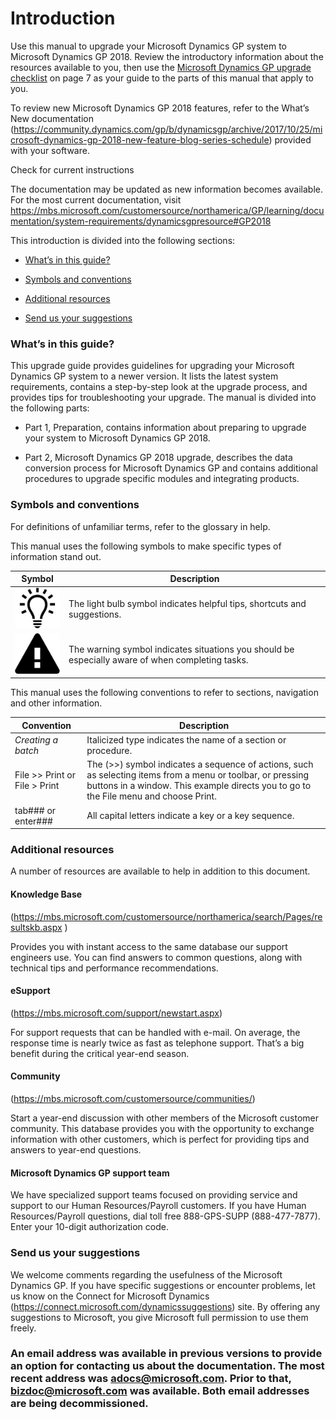 # Introduction

Use this manual to upgrade your Microsoft Dynamics GP system to Microsoft Dynamics GP 2018. Review the introductory information about the resources available to you, then use the [Microsoft Dynamics GP upgrade checklist](#_Microsoft_Dynamics_GP) on page 7 as your guide to the parts of this manual that apply to you.  

To review new Microsoft Dynamics GP 2018 features, refer to the What’s New documentation (<https://community.dynamics.com/gp/b/dynamicsgp/archive/2017/10/25/microsoft-dynamics-gp-2018-new-feature-blog-series-schedule>) provided with your software.

Check for current instructions

The documentation may be updated as new information becomes available. For the most current documentation, visit <https://mbs.microsoft.com/customersource/northamerica/GP/learning/documentation/system-requirements/dynamicsgpresource#GP2018>

This introduction is divided into the following sections:

-   [What’s in this guide?](#whats-in-this-guide)  

-   [Symbols and conventions](#symbols-and-conventions)  

-   [Additional resources](#additional-resources)  

-   [Send us your suggestions](#send-us-your-suggestions)  

### What’s in this guide?

This upgrade guide provides guidelines for upgrading your Microsoft Dynamics GP system to a newer version. It lists the latest system requirements, contains a step-by-step look at the upgrade process, and provides tips for troubleshooting your upgrade. The manual is divided into the following parts:

-   Part 1, Preparation, contains information about preparing to upgrade your system to Microsoft Dynamics GP 2018.

-   Part 2, Microsoft Dynamics GP 2018 upgrade, describes the data conversion process for Microsoft Dynamics GP and contains additional procedures to upgrade specific modules and integrating products.

### Symbols and conventions

For definitions of unfamiliar terms, refer to the glossary in help.

This manual uses the following symbols to make specific types of information stand out.

| Symbol                                                | Description                                                                                      |
|-------------------------------------------------------|--------------------------------------------------------------------------------------------------|
| ![00_Upgrade Introduction image1](media/00_Upgrade-Introduction-image1.png) | The light bulb symbol indicates helpful tips, shortcuts and suggestions.                         |  
| ![00_Upgrade Introduction image2](media/00_Upgrade-Introduction-image2.png) | The warning symbol indicates situations you should be especially aware of when completing tasks. |  

This manual uses the following conventions to refer to sections, navigation and other information.

| Convention                                                                                               | Description                                                                                                                                                                                               |
|----------------------------------------------------------------------------------------------------------|-----------------------------------------------------------------------------------------------------------------------------------------------------------------------------------------------------------|
| *Creating a batch*                                                                                       | Italicized type indicates the name of a section or procedure.                                                                                                                                             |
| File &gt;&gt; Print or File &gt; Print                                                                   | The (&gt;&gt;) symbol indicates a sequence of actions, such as selecting items from a menu or toolbar, or pressing buttons in a window. This example directs you to go to the File menu and choose Print. |
| tab###  or enter###  | All capital letters indicate a key or a key sequence.                                                                                                                                                     |

### Additional resources

A number of resources are available to help in addition to this document.

#### Knowledge Base

(<https://mbs.microsoft.com/customersource/northamerica/search/Pages/resultskb.aspx> )

Provides you with instant access to the same database our support engineers use. You can find answers to common questions, along with technical tips and performance recommendations.

#### eSupport

(<https://mbs.microsoft.com/support/newstart.aspx>)

For support requests that can be handled with e-mail. On average, the response time is nearly twice as fast as telephone support. That’s a big benefit during the critical year-end season.

#### Community

(<https://mbs.microsoft.com/customersource/communities/>)

Start a year-end discussion with other members of the Microsoft customer community. This database provides you with the opportunity to exchange information with other customers, which is perfect for providing tips and answers to year-end questions.

#### Microsoft Dynamics GP support team

We have specialized support teams focused on providing service and support to our Human Resources/Payroll customers. If you have Human Resources/Payroll questions, dial toll free 888-GPS-SUPP (888-477-7877). Enter your 10-digit authorization code.

### Send us your suggestions

We welcome comments regarding the usefulness of the Microsoft Dynamics GP. If you have specific suggestions or encounter problems, let us know on the Connect for Microsoft Dynamics (https://connect.microsoft.com/dynamicssuggestions) site. By offering any suggestions to Microsoft, you give Microsoft full permission to use them freely.

### An email address was available in previous versions to provide an option for contacting us about the documentation. The most recent address was <adocs@microsoft.com>. Prior to that, <bizdoc@microsoft.com> was available. Both email addresses are being decommissioned.
